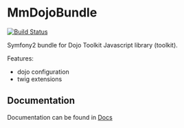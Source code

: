 MmDojoBundle
============

[![Build Status](https://secure.travis-ci.org/maastermedia/MmDojoBundle.png?branch=master)](http://travis-ci.org/maastermedia/MmDojoBundle)

Symfony2 bundle for Dojo Toolkit Javascript library (toolkit).

Features:

- dojo configuration
- twig extensions

## Documentation

Documentation can be found in [Docs](Resources/doc/index.md)
